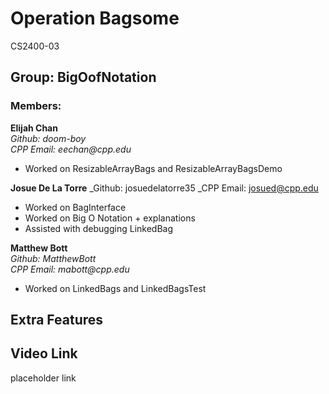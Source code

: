 # Operation Bagsome
CS2400-03

## Group: BigOofNotation

### Members:
**Elijah Chan**  
_Github: doom-boy_  
_CPP Email: eechan@cpp.edu_  
* Worked on ResizableArrayBags and ResizableArrayBagsDemo

**Josue De La Torre**
_Github: josuedelatorre35
_CPP Email: josued@cpp.edu 
* Worked on BagInterface
* Worked on Big O Notation + explanations
* Assisted with debugging LinkedBag


**Matthew Bott**  
_Github: MatthewBott_  
_CPP Email: mabott@cpp.edu_  
* Worked on LinkedBags and LinkedBagsTest

## Extra Features

## Video Link

placeholder link
